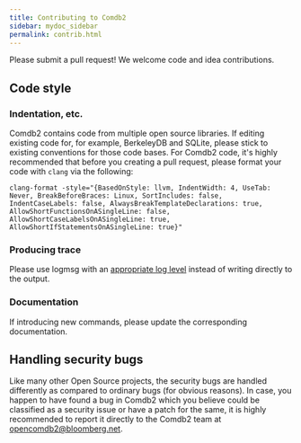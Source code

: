 ```yaml
---
title: Contributing to Comdb2
sidebar: mydoc_sidebar
permalink: contrib.html
---
```


Please submit a pull request!  We welcome code and idea contributions.

## Code style

### Indentation, etc.

Comdb2 contains code from multiple open source libraries.   If editing existing code for, for example, BerkeleyDB and
SQLite, please stick to existing conventions for those code bases.  For Comdb2 code, it's highly recommended that
before you creating a pull request, please format your code with `clang` via the following:

```
clang-format -style="{BasedOnStyle: llvm, IndentWidth: 4, UseTab: Never, BreakBeforeBraces: Linux, SortIncludes: false, IndentCaseLabels: false, AlwaysBreakTemplateDeclarations: true, AllowShortFunctionsOnASingleLine: false, AllowShortCaseLabelsOnASingleLine: true, AllowShortIfStatementsOnASingleLine: true}"
```

### Producing trace

Please use logmsg with an [appropriate log level](op.html#logmsg-level) instead of writing directly to the output.

### Documentation

If introducing new commands, please update the corresponding documentation.

## Handling security bugs

Like many other Open Source projects, the security bugs are handled differently
as compared to ordinary bugs (for obvious reasons). In case, you happen to have
found a bug in Comdb2 which you believe could be classified as a security issue
or have a patch for the same, it is highly recommended to report it directly to
the Comdb2 team at opencomdb2@bloomberg.net.

